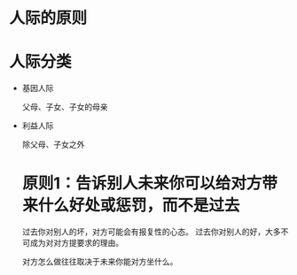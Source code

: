 # 人际的原则

# 人际分类

- 基因人际

  父母、子女、子女的母亲

- 利益人际

  除父母、子女之外

  # 原则1：告诉别人未来你可以给对方带来什么好处或惩罚，而不是过去

  过去你对别人的坏，对方可能会有报复性的心态。
  过去你对别人的好，大多不可成为对对方提要求的理由。

  对方怎么做往往取决于未来你能对方坐什么。
